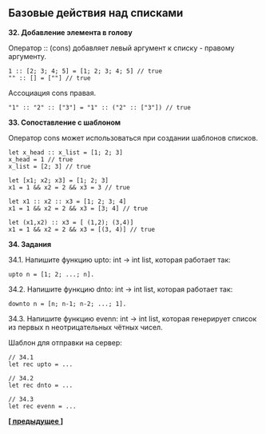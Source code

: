 ## Базовые действия над списками

**32. Добавление элемента в голову**

Оператор :: (cons) добавляет левый аргумент к списку - правому аргументу.

```
1 :: [2; 3; 4; 5] = [1; 2; 3; 4; 5] // true
"" :: [] = [""] // true
```

Ассоциация cons правая.

```
"1" :: "2" :: ["3"] = "1" :: ("2" :: ["3"]) // true
```

**33. Сопоставление с шаблоном**

Оператор cons может использоваться при создании шаблонов списков.

```
let x_head :: x_list = [1; 2; 3]
x_head = 1 // true
x_list = [2; 3] // true

let [x1; x2; x3] = [1; 2; 3]
x1 = 1 && x2 = 2 && x3 = 3 // true

let x1 :: x2 :: x3 = [1; 2; 3; 4]
x1 = 1 && x2 = 2 && x3 = [3; 4] // true

let (x1,x2) :: x3 = [ (1,2); (3,4)]
x1 = 1 && x2 = 2 && x3 = [(3, 4)] // true
```

**34. Задания**

34.1. Напишите функцию upto: int -> int list, которая работает так:

```
upto n = [1; 2; ...; n].
```

34.2. Напишите функцию dnto: int -> int list, которая работает так:

```
downto n = [n; n-1; n-2; ...; 1].
```

34.3. Напишите функцию evenn: int -> int list, которая генерирует список из первых n неотрицательных чётных чисел.

Шаблон для отправки на сервер:

```
// 34.1
let rec upto = ...

// 34.2
let rec dnto = ...

// 34.3
let rec evenn = ...
```

**[[ предыдущее ]](https://skillsmart.ru/fp/fsh/ed44a53c6e.html)**
